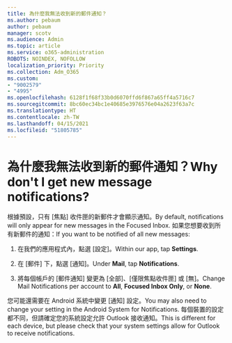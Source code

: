 ```yaml
---
title: 為什麼我無法收到新的郵件通知？
ms.author: pebaum
author: pebaum
manager: scotv
ms.audience: Admin
ms.topic: article
ms.service: o365-administration
ROBOTS: NOINDEX, NOFOLLOW
localization_priority: Priority
ms.collection: Adm_O365
ms.custom:
- "9002579"
- "4995"
ms.openlocfilehash: 6128f1f68f33b0d6070ffd6f867a65ff4a5716c7
ms.sourcegitcommit: 8bc60ec34bc1e40685e3976576e04a2623f63a7c
ms.translationtype: HT
ms.contentlocale: zh-TW
ms.lasthandoff: 04/15/2021
ms.locfileid: "51805785"
---
```

# <a name="why-dont-i-get-new-message-notifications"></a><span data-ttu-id="3332a-102">為什麼我無法收到新的郵件通知？</span><span class="sxs-lookup"><span data-stu-id="3332a-102">Why don't I get new message notifications?</span></span>

<span data-ttu-id="3332a-103">根據預設，只有 [焦點] 收件匣的新郵件才會顯示通知。</span><span class="sxs-lookup"><span data-stu-id="3332a-103">By default, notifications will only appear for new messages in the Focused Inbox.</span></span> <span data-ttu-id="3332a-104">如果您想要收到所有新郵件的通知：</span><span class="sxs-lookup"><span data-stu-id="3332a-104">If you want to be notified of all new messages:</span></span>

1. <span data-ttu-id="3332a-105">在我們的應用程式內，點選 [設定]。</span><span class="sxs-lookup"><span data-stu-id="3332a-105">Within our app, tap **Settings**.</span></span>

2. <span data-ttu-id="3332a-106">在 [郵件] 下，點選 [通知]。</span><span class="sxs-lookup"><span data-stu-id="3332a-106">Under **Mail**, tap **Notifications**.</span></span>

3. <span data-ttu-id="3332a-107">將每個帳戶的 [郵件通知] 變更為 [全部]、[僅限焦點收件匣] 或 [無]。</span><span class="sxs-lookup"><span data-stu-id="3332a-107">Change Mail Notifications per account to **All**, **Focused Inbox Only**, or **None**.</span></span>

<span data-ttu-id="3332a-108">您可能還需要在 Android 系統中變更 [通知] 設定。</span><span class="sxs-lookup"><span data-stu-id="3332a-108">You may also need to change your setting in the Android System for Notifications.</span></span> <span data-ttu-id="3332a-109">每個裝置的設定都不同，但請確定您的系統設定允許 Outlook 接收通知。</span><span class="sxs-lookup"><span data-stu-id="3332a-109">This is different for each device, but please check that your system settings allow for Outlook to receive notifications.</span></span>

